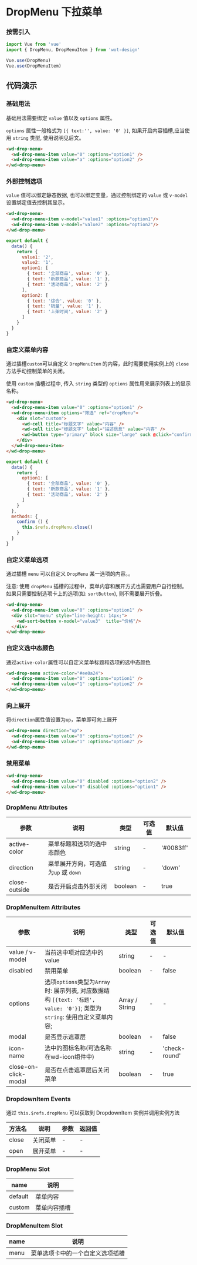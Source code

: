 # DropMenu 下拉菜单

### 按需引入

```javascript
import Vue from 'vue'
import { DropMenu, DropMenuItem } from 'wot-design'

Vue.use(DropMenu)
Vue.use(DropMenuItem)
```

## 代码演示

### 基础用法

基础用法需要绑定 `value` 值以及 `options` 属性。

 `options` 属性一般格式为 `[{ text:'', value: '0' }]`, 如果开启内容插槽,应当使用 `string` 类型, 使用说明见后文。

```html
<wd-drop-menu>
  <wd-drop-menu-item value="0" :options="option1" />
  <wd-drop-menu-item value="a" :options="option2" />
</wd-drop-menu>
```

### 外部控制选项

`value` 值可以绑定静态数据, 也可以绑定变量，通过控制绑定的 `value` 或 `v-model` 设置绑定值去控制其显示。

```html
<wd-drop-menu>
  <wd-drop-menu-item v-model="value1" :options="option1"/>
  <wd-drop-menu-item v-model="value2" :options="option2"/>
</wd-drop-menu>
```

```JavaScript
export default {
  data() {
    return {
      value1: '2',
      value2: '1',
      option1: [
        { text: '全部商品', value: '0' },
        { text: '新款商品', value: '1' },
        { text: '活动商品', value: '2' }
      ],
      option2: [
        { text: '综合', value: '0' },
        { text: '销量', value: '1' },
        { text: '上架时间', value: '2' }
      ]
    }
  }
}
```

### 自定义菜单内容

通过插槽`custom`可以自定义 `DropMenuItem` 的内容，此时需要使用实例上的 `close` 方法手动控制菜单的关闭。

使用 `custom` 插槽过程中, 传入 `string` 类型的 `options` 属性用来展示列表上的显示名称。

```html
<wd-drop-menu>
  <wd-drop-menu-item value="0" :options="option1" />
  <wd-drop-menu-item options="筛选" ref="dropMenu">
    <div slot="custom">
      <wd-cell title="标题文字" value="内容" />
      <wd-cell title="标题文字" label="描述信息" value="内容" />
      <wd-button type="primary" block size="large" suck @click="confirm">主要按钮</wd-button>
    </div>
  </wd-drop-menu-item>
</wd-drop-menu>
```

```JavaScript
export default {
  data() {
    return {
      option1: [
        { text: '全部商品', value: '0' },
        { text: '新款商品', value: '1' },
        { text: '活动商品', value: '2' }
      ]
    }
  },
  methods: {
    confirm () {
      this.$refs.dropMenu.close()
    }
  }
}
```

### 自定义菜单选项

通过插槽 `menu` 可以自定义 `DropMenu` 某一选项的内容。。

注意: 使用 `dropMenu` 插槽的过程中，菜单内容和展开方式也需要用户自行控制。如果只需要控制选项卡上的选项(如: `sortButton`), 则不需要展开折叠。

```html
<wd-drop-menu>
  <wd-drop-menu-item value="0" :options="option1" />
  <div slot="menu" style="line-height: 14px;">
    <wd-sort-button v-model="value3"  title="价格"/>
  </div>
</wd-drop-menu>
```

### 自定义选中态颜色

通过`active-color`属性可以自定义菜单标题和选项的选中态颜色

```html
<wd-drop-menu active-color="#ee0a24">
  <wd-drop-menu-item value="0" :options="option1" />
  <wd-drop-menu-item value="1" :options="option2" />
</wd-drop-menu>
```

### 向上展开

将`direction`属性值设置为`up`，菜单即可向上展开

```html
<wd-drop-menu direction="up">
  <wd-drop-menu-item value="0" :options="option1" />
  <wd-drop-menu-item value="1" :options="option2" />
</wd-drop-menu>
```

### 禁用菜单

```html
<wd-drop-menu>
  <wd-drop-menu-item value="0" disabled :options="option2" />
  <wd-drop-menu-item value="0" disabled :options="option1" />
</wd-drop-menu>
```

### DropMenu Attributes

| 参数      | 说明                                 | 类型      | 可选值       | 默认值   |
|---------- |------------------------------------ |---------- |------------- |-------- |
| active-color | 菜单标题和选项的选中态颜色 | string | - | '#0083ff'|
| direction | 菜单展开方向，可选值为`up` 或 `down` | string | - | 'down' |
| close-outside | 是否开启点击外部关闭 | boolean | - | true |

### DropMenuItem Attributes

| 参数      | 说明                                 | 类型      | 可选值       | 默认值   |
|---------- |------------------------------------ |---------- |------------- |-------- |
| value / v-model | 当前选中项对应选中的 value | string | - | - |
| disabled | 禁用菜单 | boolean | - | false |
| options | 选项`options`类型为`Array`时: 展示列表, 对应数据结构 `[{text: '标题', value: '0'}]`; 类型为`string`: 使用自定义菜单内容; | Array / String | - | - | - |
| modal | 是否显示遮罩层 | boolean | - | false |
| icon-name | 选中的图标名称(可选名称在wd-icon组件中) | string | - | 'check-round' |
| close-on-click-modal | 是否在点击遮罩层后关闭菜单 | boolean | - | true |

### DropdownItem Events

通过 `this.$refs.dropMenu` 可以获取到 DropdownItem 实例并调用实例方法

| 方法名 | 说明 | 参数 | 返回值 |
|------|------|------|------|
| close | 关闭菜单 | - | - |
| open | 展开菜单 | - | - |

### DropMenu Slot

| name      | 说明       |
|------------- |----------- |
| default | 菜单内容 |
| custom | 菜单内容插槽 |

### DropMenuItem Slot

| name      | 说明       |
|------------- |----------- |
| menu | 菜单选项卡中的一个自定义选项插槽 |
